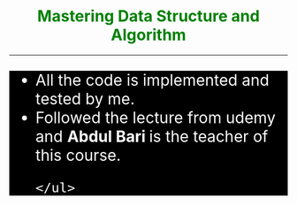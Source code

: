 <!DOCTYPE html>
<html>
<head>
	<title></title>
</head>
<body>
	<h1 style="text-align: center; color: green">Mastering Data Structure and Algorithm</h1> <hr>
	<ul style="background-color: black; color:white; font-size: 28px;">
		<li>
			All the code is implemented and tested by me.
		</li>
		<li>
			Followed the lecture from udemy and <b> Abdul Bari </b> is the teacher of this course.
		</li>

	</ul>
</body>
</html>

